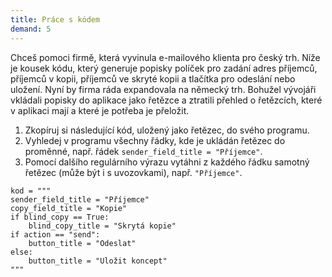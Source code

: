 ```yaml
---
title: Práce s kódem
demand: 5
---
```


Chceš pomoci firmě, která vyvinula e-mailového klienta pro český trh. Níže je kousek kódu, který generuje popisky políček pro zadání adres příjemců, příjemců v kopii, příjemců ve skryté kopii a tlačítka pro odeslání nebo uložení. Nyní by firma ráda expandovala na německý trh. Bohužel vývojáři vkládali popisky do aplikace jako řetězce a ztratili přehled o řetězcích, které v aplikaci mají a které je potřeba je přeložit.

1. Zkopíruj si následující kód, uložený jako řetězec, do svého programu.
1. Vyhledej v programu všechny řádky, kde je ukládán řetězec do proměnné, např. řádek `sender_field_title = "Příjemce"`.
1. Pomocí dalšího regulárního výrazu vytáhni z každého řádku samotný řetězec (může být i s uvozovkami), např. `"Příjemce"`.

```
kod = """
sender_field_title = "Příjemce"
copy_field_title = "Kopie"
if blind_copy == True:
    blind_copy_title = "Skrytá kopie"
if action == "send":
    button_title = "Odeslat"
else:
    button_title = "Uložit koncept"
"""
```


